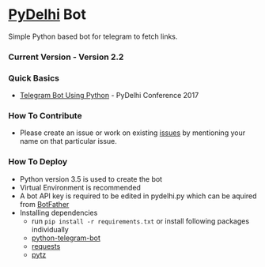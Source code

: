 # [PyDelhi](https://pydelhi.org) Bot
Simple Python based bot for telegram to fetch links.

### Current Version - Version 2.2

### Quick Basics
* [Telegram Bot Using Python](https://www.youtube.com/watch?v=J6aZlUzxL5w) - PyDelhi Conference 2017

### How To Contribute

* Please create an issue or work on existing [issues](https://github.com/realslimshanky/PyDelhi-Bot/issues) by mentioning your name on that particular issue.

### How To Deploy

* Python version 3.5 is used to create the bot
* Virtual Environment is recommended
* A bot API key is required to be edited in pydelhi.py which can be aquired from [BotFather](https://telegram.me/botfather)
* Installing dependencies
  * run `pip install -r requirements.txt`
    or install following packages individually
  * [python-telegram-bot](https://pypi.python.org/pypi/python-telegram-bot)
  * [requests](https://pypi.python.org/pypi/requests)
  * [pytz](http://pypi.python.org/pypi/pytz)
